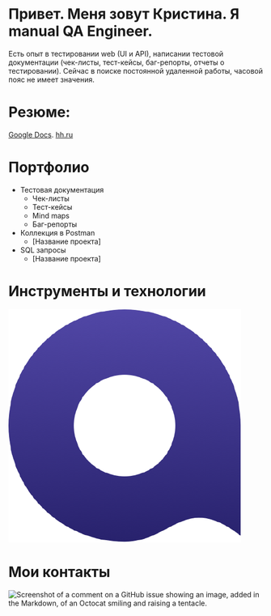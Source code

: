 # Привет. Меня зовут Кристина. Я manual QA Engineer.

Есть опыт в тестировании web (UI и API), написании тестовой документации (чек-листы, тест-кейсы, баг-репорты, отчеты о тестировании).
Сейчас в поиске постоянной удаленной работы, часовой пояс не имеет значения.

# Резюме:
[Google Docs](https://docs.google.com/document/d/1iEGoq4snyo5ZleCn_YCmDfjfaldXMw6QYJFyBJNbwsM/edit?usp=sharing).
[hh.ru](https://irkutsk.hh.ru/resume/5ce63c34ff0cc872590039ed1f375738504a61)

# Портфолио
- Тестовая документация
   + Чек-листы
   + Тест-кейсы
   + Mind maps
   + Баг-репорты
- Коллекция в Postman
   + [Название проекта]
- SQL запросы
   + [Название проекта]

# Инструменты и технологии
![Qase.io](/icons/Qase.io.png)

# Мои контакты
![Screenshot of a comment on a GitHub issue showing an image, added in the Markdown, of an Octocat smiling and raising a tentacle.]()
